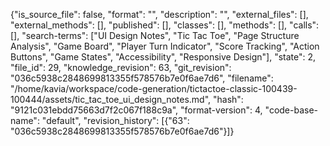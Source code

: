 {"is_source_file": false, "format": "", "description": "", "external_files": [], "external_methods": [], "published": [], "classes": [], "methods": [], "calls": [], "search-terms": ["UI Design Notes", "Tic Tac Toe", "Page Structure Analysis", "Game Board", "Player Turn Indicator", "Score Tracking", "Action Buttons", "Game States", "Accessibility", "Responsive Design"], "state": 2, "file_id": 29, "knowledge_revision": 63, "git_revision": "036c5938c2848699813355f578576b7e0f6ae7d6", "filename": "/home/kavia/workspace/code-generation/tictactoe-classic-100439-100444/assets/tic_tac_toe_ui_design_notes.md", "hash": "9121c031ebdd75663d7f2c067f188c9a", "format-version": 4, "code-base-name": "default", "revision_history": [{"63": "036c5938c2848699813355f578576b7e0f6ae7d6"}]}